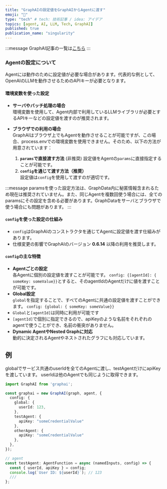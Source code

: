 ```yaml
---
title: "GraphAIの設定値をGraphAIからAgentに渡す"
emoji: "🤖"
type: "tech" # tech: 技術記事 / idea: アイデア
topics: [agent, AI, LLM, Tech, GraphAI]
published: true
publication_name: "singularity"
---
```


:::message
GraphAI記事の一覧は[こちら](https://zenn.dev/singularity/articles/graphai-index)
:::

### Agentの設定について

Agentには動作のために設定値が必要な場合があります。代表的な例として、OpenAIのLLMを動作させるためのAPIキーが必要となります。

#### 環境変数を使った設定
- **サーバやバッチ処理の場合**  
  環境変数を使用して、Agent内部で利用しているLLMライブラリが必要とするAPIキーなどの設定値を渡すのが推奨されます。

- **ブラウザでの利用の場合**  
  GraphAIはブラウザ上でもAgentを動作させることが可能ですが、この場合、process.envでの環境変数を使用できません。そのため、以下の方法が用意されています：
  1. **`params`で直接渡す方法**  (非推奨)
     設定値をAgentの`params`に直接指定することが可能です。
  2. **`config`を通じて渡す方法（推奨）**  
     設定値は`config`を使用して渡すのが適切です。

:::message
paramsを使った設定方法は、GraphData内に秘匿情報含まれるため現在は推奨されていません。また、同じAgentを複数回使う場合には、全てのparamsにその設定を含める必要があります。GraphDataをサーバとブラウザで使う場合にも問題があります。
:::

#### `config`を使った設定の仕組み
- `config`はGraphAIのコンストラクタを通じてAgentに設定値を渡す仕組みがあります。
- 仕様変更の影響でGraphAIのバージョン **0.6.14** 以降の利用を推奨します。

#### `config`の主な特徴
- **Agentごとの設定**  
  各Agentに個別の設定値を渡すことが可能です。
  `config: {[agentId]: { someKey: someValue}}`とすると、そのagentIdのAgentだけに値を渡すことが可能です。
- **Global設定**  
  `global`を指定することで、すべてのAgentに共通の設定値を渡すことができます。
  `config: {global: { someKey: someValue}}`
- `Global`と`[agentId]`は同時に利用が可能です
- `[agentId]`で個別に指定できるので、apiKeyのような名前をそれぞれのagentで使うことができ、名前の衝突がありません。
- **Dynamic AgentやNested Graphに対応**  
  動的に決定されるAgentやネストされたグラフにも対応しています。



## 例

globalでサービス共通のuserIdを全てのAgentに渡し、testAgentだけにapiKeyを渡しています。
userIdは他のAgentでも同じように取得できます。

```TypeScript
import GraphAI from 'graphai';

const graphai = new GraphAI(graph, agent, {
  config: {
    global: {
      userId: 123,
    },
    testAgent: {
      apiKey: "someCredentialValue"
    },
    otherAgent: {
      apiKey: "someCredentialValue"
    },
  },
});

// agent
const testAgent: AgentFunction = async (namedInputs, config) => {
  const { userId, apiKey } = config;
  console.log(`User ID: ${userId}`); // 123
  ///
};
```

